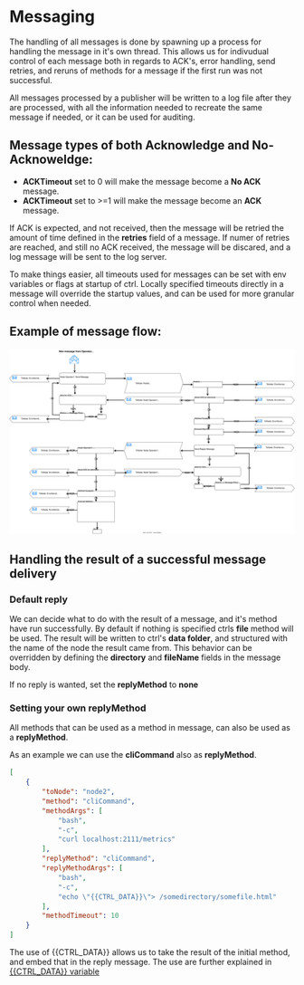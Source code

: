 # Messaging

The handling of all messages is done by spawning up a process for handling the message in it's own thread. This allows us for indivudual control of each message both in regards to ACK's, error handling, send retries, and reruns of methods for a message if the first run was not successful.

All messages processed by a publisher will be written to a log file after they are processed, with all the information needed to recreate the same message if needed, or it can be used for auditing.

## Message types of both **Acknowledge** and **No-Acknoweldge**:

- **ACKTimeout** set to 0 will make the message become a **No ACK** message.
- **ACKTimeout** set to >=1 will make the message become an **ACK** message.

If ACK is expected, and not received, then the message will be retried the amount of time defined in the **retries** field of a message. If numer of retries are reached, and still no ACK received, the message will be discared, and a log message will be sent to the log server.

To make things easier, all timeouts used for messages can be set with env variables or flags at startup of ctrl. Locally specified timeouts directly in a message will override the startup values, and can be used for more granular control when needed.

## Example of message flow:

<style>
img {
  background-color: #FFFFFF;
}
</style>
</head>
<body>
<p align="center"><img src="https://github.com/postmannen/ctrl/blob/main/doc/message-flow.svg?raw=true" /></p>
</body>

## Handling the result of a successful message delivery

### Default reply

We can decide what to do with the result of a message, and it's method have run successfully. By default if nothing is specified ctrls **file** method will be used. The result will be written to ctrl's **data folder**, and structured with the name of the node the result came from. This behavior can be overridden by defining the **directory** and **fileName** fields in the message body. 

If no reply is wanted, set the **replyMethod** to **none**

### Setting your own replyMethod

All methods that can be used as a method in message, can also be used as a **replyMethod**.

As an example we can use the **cliCommand** also as **replyMethod**.

```json
[
    {
        "toNode": "node2",
        "method": "cliCommand",
        "methodArgs": [
            "bash",
            "-c",
            "curl localhost:2111/metrics"
        ],
        "replyMethod": "cliCommand",
        "replyMethodArgs": [
            "bash",
            "-c",
            "echo \"{{CTRL_DATA}}\"> /somedirectory/somefile.html"
        ],
        "methodTimeout": 10
    }
]
```

The use of {{CTRL_DATA}} allows us to take the result of the initial method, and embed that in the reply message. The use are further explained in [{{CTRL_DATA}} variable](core_messaging_CTRL_DATA.md)